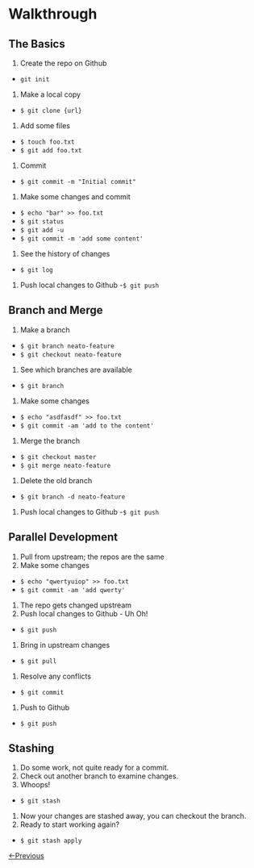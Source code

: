 # Walkthrough
## The Basics
1. Create the repo on Github
  - `git init`
1. Make a local copy
  - `$ git clone {url}`
1. Add some files
  - `$ touch foo.txt`
  - `$ git add foo.txt`
1. Commit
  - `$ git commit -m "Initial commit"`
1. Make some changes and commit
  - `$ echo "bar" >> foo.txt`
  - `$ git status`
  - `$ git add -u`
  - `$ git commit -m 'add some content'`
1. See the history of changes
  - `$ git log`
1. Push local changes to Github
    -`$ git push`

## Branch and Merge
1. Make a branch
  - `$ git branch neato-feature`
  - `$ git checkout neato-feature`
1. See which branches are available
  - `$ git branch`
1. Make some changes
  - `$ echo "asdfasdf" >> foo.txt`
  - `$ git commit -am 'add to the content'`
1. Merge the branch
  - `$ git checkout master`
  - `$ git merge neato-feature`
1. Delete the old branch
  - `$ git branch -d neato-feature`
1. Push local changes to Github
    -`$ git push`

##  Parallel Development
1. Pull from upstream; the repos are the same
1. Make some changes
  - `$ echo "qwertyuiop" >> foo.txt`
  - `$ git commit -am 'add qwerty'`
1. The repo gets changed upstream
1. Push local changes to Github - Uh Oh!
  - `$ git push`
1. Bring in upstream changes
  - `$ git pull`
1. Resolve any conflicts
 - `$ git commit`
1. Push to Github
  - `$ git push`

## Stashing
1. Do some work, not quite ready for a commit.
1. Check out another branch to examine changes.
1. Whoops!
  - `$ git stash`
1. Now your changes are stashed away, you can checkout the branch.
1. Ready to start working again?
  - `$ git stash apply`

[<-Previous](git.md)